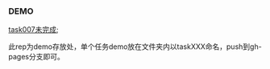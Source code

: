 ### DEMO

[task007未完成](http://ife-fontend.github.io/IFE-FontEnd/task007/);

此rep为demo存放处，单个任务demo放在文件夹内以taskXXX命名，push到gh-pages分支即可。
